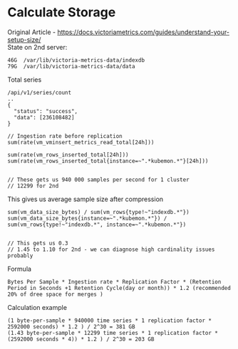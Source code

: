 # Calculate Storage
Original Article - https://docs.victoriametrics.com/guides/understand-your-setup-size/ <br>
State on 2nd server:
```
46G  /var/lib/victoria-metrics-data/indexdb
79G  /var/lib/victoria-metrics-data/data
```
Total series
```
/api/v1/series/count
..
{
  "status": "success",
  "data": [236108482]
}
```
```
// Ingestion rate before replication
sum(rate(vm_vminsert_metrics_read_total[24h]))

sum(rate(vm_rows_inserted_total[24h]))
sum(rate(vm_rows_inserted_total{instance=~".*kubemon.*"}[24h]))


// These gets us 940 000 samples per second for 1 cluster
// 12299 for 2nd
```
This gives us average sample size after compression
```
sum(vm_data_size_bytes) / sum(vm_rows{type!~"indexdb.*"})
sum(vm_data_size_bytes{instance=~".*kubemon.*"}) / sum(vm_rows{type!~"indexdb.*", instance=~".*kubemon.*"})


// This gets us 0.3
// 1.45 to 1.10 for 2nd - we can diagnose high cardinality issues probably
```
Formula
```
Bytes Per Sample * Ingestion rate * Replication Factor * (Retention Period in Seconds +1 Retention Cycle(day or month)) * 1.2 (recommended 20% of dree space for merges ) 
```
Calculation example
```
(1 byte-per-sample * 940000 time series * 1 replication factor * 2592000 seconds) * 1.2 ) / 2^30 = 381 GB
(1.43 byte-per-sample * 12299 time series * 1 replication factor * (2592000 seconds * 4)) * 1.2 ) / 2^30 = 203 GB

```

